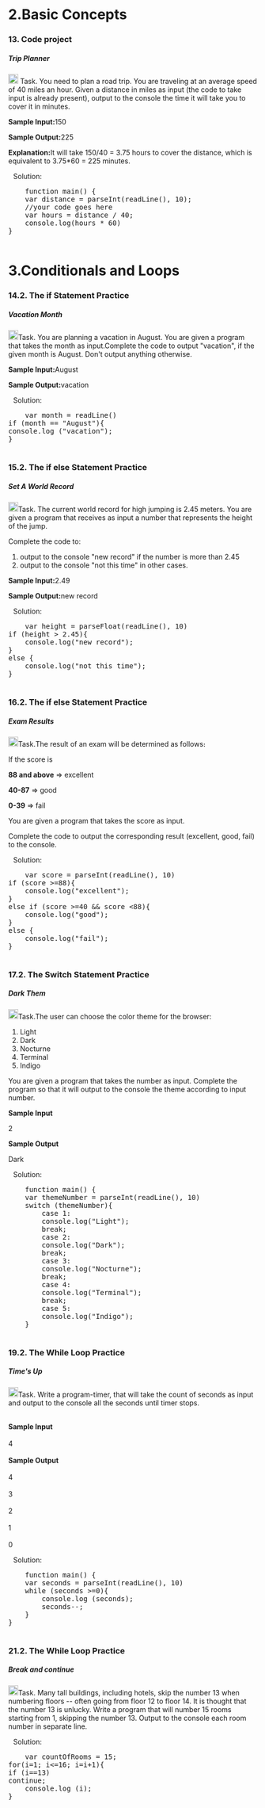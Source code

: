 <div align=left>
  <h1>2.Basic Concepts</h1>
  </div>
 <div align=left>
  <h3>13. Code project</h3>
  <h5>Trip Planner</h5>
  <p>
    <img src="https://cdn-icons-png.flaticon.com/512/3524/3524335.png" width=20 heigh=20>
    Task. You need to plan a road trip. You are traveling at an average speed of 40 miles an hour.
Given a distance in miles as input (the code to take input is already present), output to the console the time it will take you to cover it in minutes.
  <p><b>Sample Input:</b>150</p>
<p><b>Sample Output:</b>225</p>
<p><b>Explanation:</b>It will take 150/40 = 3.75 hours to cover the distance, which is equivalent to 3.75*60 = 225 minutes.</p>
  </p>
 <p>
   <img src="https://cdn-icons-png.flaticon.com/128/556/556690.png" width=10 heigh=10>Solution:</p> 
  <div class="highlight highlight-source-sql notranslate position-relative overflow-auto" dir=auto>
    <pre>
    function main() {
    var distance = parseInt(readLine(), 10);
    //your code goes here
    var hours = distance / 40;
    console.log(hours * 60)
}
    </pre>
  </div>
  <h1>3.Conditionals and Loops</h1>
  </div>
 <div align=left>
  <h3>14.2. The if Statement Practice</h3>
  <h5>Vacation Month</h5>
  <p><img src="https://cdn-icons-png.flaticon.com/512/3524/3524335.png" width=20 heigh=20>Task. You are planning a vacation in August. You are given a program that takes the month as input.Complete the code to output "vacation", if the given month is August. Don't output anything otherwise.</p>
  <p><b>Sample Input:</b>August</p>
  <p><b>Sample Output:</b>vacation</p>
  </p>
  <p>
   <img src="https://cdn-icons-png.flaticon.com/128/556/556690.png" width=10 heigh=10>Solution:</p> 
  <div class="highlight highlight-source-sql notranslate position-relative overflow-auto" dir=auto>
    <pre>
    var month = readLine()
if (month == "August"){
console.log ("vacation");
}
    </pre>
  </div>
  <h3>15.2. The if else Statement Practice</h3>
  <h5>Set A World Record</h5>
  <p><img src="https://cdn-icons-png.flaticon.com/512/3524/3524335.png" width=20 heigh=20>Task. The current world record for high jumping is 2.45 meters. You are given a program that receives as input a number that represents the height of the jump.
<p>Complete the code to:</p>
<ol>
  <li>output to the console "new record" if the number is more than 2.45</li>
  <li>output to the console "not this time" in other cases.</li>
  </ol>
<p><b>Sample Input:</b>2.49<p>
<p><b>Sample Output:</b>new record<p>
  </p>
  <p>
   <img src="https://cdn-icons-png.flaticon.com/128/556/556690.png" width=10 heigh=10>Solution:</p> 
  <div class="highlight highlight-source-sql notranslate position-relative overflow-auto" dir=auto>
    <pre>
    var height = parseFloat(readLine(), 10)
if (height > 2.45){
    console.log("new record");
}
else {
    console.log("not this time");
}
    </pre>
  </div>
  <h3>16.2. The if else Statement Practice</h3>
  <h5>Exam Results</h5>
  <p><img src="https://cdn-icons-png.flaticon.com/512/3524/3524335.png" width=20 heigh=20>Task.Тhe result of an exam will be determined as follows։</p>
<p>If the score is</p>
<p><b>88 and above</b> => excellent</p>
<p><b>40-87</b> => good</p>
<p><b>0-39</b> => fail</p>
<p>You are given a program that takes the score as input.</p>
<p>Complete the code to output the corresponding result (excellent, good, fail) to the console.</p>
<img src="https://cdn-icons-png.flaticon.com/128/556/556690.png" width=10 heigh=10>Solution:</p> 
  <div class="highlight highlight-source-sql notranslate position-relative overflow-auto" dir=auto>
    <pre>
    var score = parseInt(readLine(), 10)
if (score >=88){
    console.log("excellent");
}
else if (score >=40 && score <88){
    console.log("good");
}
else {
    console.log("fail");
}
    </pre>
  </div>
  <h3>17.2. The Switch Statement Practice</h3>
  <h5>Dark Them</h5>
  <p><img src="https://cdn-icons-png.flaticon.com/512/3524/3524335.png" width=20 heigh=20>Task.The user can choose the color theme for the browser:</p>
  <ol>
    <li>Light</li>
    <li>Dark</li>
    <li>Nocturne</li>
    <li>Terminal</li>
    <li>Indigo</li>
  </ol>
<p>You are given a program that takes the number as input. Complete the program so that it will output to the console the theme according to input number.</p>
  <p><b>Sample Input</b></p>
  <p>2</p>
  <p><b>Sample Output</b></p>
  <p>Dark</p>
  <img src="https://cdn-icons-png.flaticon.com/128/556/556690.png" width=10 heigh=10>Solution:</p> 
  <div class="highlight highlight-source-sql notranslate position-relative overflow-auto" dir=auto>
    <pre>
    function main() {
    var themeNumber = parseInt(readLine(), 10)
    switch (themeNumber){
        case 1:
        console.log("Light");
        break;
        case 2:
        console.log("Dark");
        break;
        case 3:
        console.log("Nocturne");
        break;
        case 4:
        console.log("Terminal");
        break;
        case 5:
        console.log("Indigo");
    }
    </pre>
  </div>
   <h3>19.2. The While Loop Practice</h3>
  <h5>Time's Up</h5>
  <p><img src="https://cdn-icons-png.flaticon.com/512/3524/3524335.png" width=20 heigh=20>Task. Write a program-timer, that will take the count of seconds as input and output to the console all the seconds until timer stops.</p>
<br><b>Sample Input</b></br>
<br>4</br>
<br><b>Sample Output</b></br>
<br>4</br>
<br>3</br>
<br>2</br>
<br>1</br>
<br>0</br>
  <p><img src="https://cdn-icons-png.flaticon.com/128/556/556690.png" width=10 heigh=10>Solution:</p> 
  <div class="highlight highlight-source-sql notranslate position-relative overflow-auto" dir=auto>
    <pre>
    function main() {
    var seconds = parseInt(readLine(), 10)
    while (seconds >=0){
        console.log (seconds);
        seconds--;
    }
}
 </pre>
  </div> <h3>21.2. The While Loop Practice</h3>
  <h5>Break and continue</h5>
  <p><img src="https://cdn-icons-png.flaticon.com/512/3524/3524335.png" width=20 heigh=20>Task. Many tall buildings, including hotels, skip the number 13 when numbering floors -- often going from floor 12 to floor 14. It is thought that the number 13 is unlucky.
Write a program that will number 15 rooms starting from 1, skipping the number 13. Output to the console each room number in separate line.</p>
  <p><img src="https://cdn-icons-png.flaticon.com/128/556/556690.png" width=10 heigh=10>Solution:</p> 
  <div class="highlight highlight-source-sql notranslate position-relative overflow-auto" dir=auto>
    <pre>
    var countOfRooms = 15;
for(i=1; i<=16; i=i+1){
if (i==13)
continue;
    console.log (i);
}
 </pre>
  </div>
  
  
  
  
    
    
    
    
    
    
    
  
 
